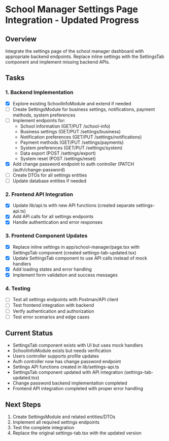 # School Manager Settings Page Integration - Updated Progress

## Overview
Integrate the settings page of the school manager dashboard with appropriate backend endpoints. Replace inline settings with the SettingsTab component and implement missing backend APIs.

## Tasks

### 1. Backend Implementation
- [x] Explore existing SchoolInfoModule and extend if needed
- [ ] Create SettingsModule for business settings, notifications, payment methods, system preferences
- [ ] Implement endpoints for:
  - School information (GET/PUT /school-info)
  - Business settings (GET/PUT /settings/business)
  - Notification preferences (GET/PUT /settings/notifications)
  - Payment methods (GET/PUT /settings/payments)
  - System preferences (GET/PUT /settings/system)
  - Data export (POST /settings/export)
  - System reset (POST /settings/reset)
- [x] Add change password endpoint to auth controller (PATCH /auth/change-password)
- [ ] Create DTOs for all settings entities
- [ ] Update database entities if needed

### 2. Frontend API Integration
- [x] Update lib/api.ts with new API functions (created separate settings-api.ts)
- [x] Add API calls for all settings endpoints
- [x] Handle authentication and error responses

### 3. Frontend Component Updates
- [x] Replace inline settings in app/school-manager/page.tsx with SettingsTab component (created settings-tab-updated.tsx)
- [x] Update SettingsTab component to use API calls instead of mock handlers
- [x] Add loading states and error handling
- [x] Implement form validation and success messages

### 4. Testing
- [ ] Test all settings endpoints with Postman/API client
- [ ] Test frontend integration with backend
- [ ] Verify authentication and authorization
- [ ] Test error scenarios and edge cases

## Current Status
- SettingsTab component exists with UI but uses mock handlers
- SchoolInfoModule exists but needs verification
- Users controller supports profile updates
- Auth controller now has change password endpoint
- Settings API functions created in lib/settings-api.ts
- SettingsTab component updated with API integration (settings-tab-updated.tsx)
- Change password backend implementation completed
- Frontend API integration completed with proper error handling

## Next Steps
1. Create SettingsModule and related entities/DTOs
2. Implement all required settings endpoints
3. Test the complete integration
4. Replace the original settings-tab.tsx with the updated version
